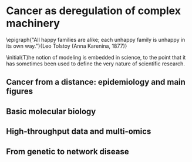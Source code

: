 # Cancer as deregulation of complex machinery

\epigraph{"All happy families are alike; each unhappy family is unhappy in its own way."}{Leo Tolstoy (Anna Karenina, 1877)}



\initial{T}he notion of modeling is embedded in science, to the point that it has sometimes been used to define the very nature of scientific research.





## Cancer from a distance: epidemiology and main figures

## Basic molecular biology

## High-throughput data and multi-omics

## From genetic to network disease


